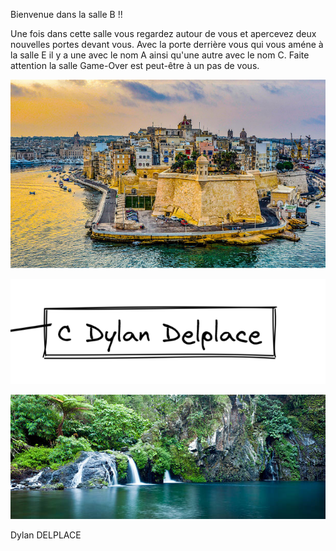 Bienvenue dans la salle B !!

Une fois dans cette salle vous regardez autour de vous et apercevez deux nouvelles portes devant vous. Avec la porte derrière vous qui vous améne à la salle E il y a une avec le nom A ainsi qu'une autre avec le nom C. Faite attention la salle Game-Over est peut-être à un pas de vous.



[![image A](../images/malte.jpg)](https://github.com/ssagnane1/tp2-labyrinthe/blob/main/jeu-heros-sdc/A.md)

[![image C](../images/C.png)](https://github.com/ssagnane1/tp2-labyrinthe/blob/main/jeu-heros-sdc/C.md)

[![image E](../images/réunion.jpg)](https://github.com/ssagnane1/tp2-labyrinthe/blob/main/jeu-heros-sdc/E.md)

Dylan DELPLACE

